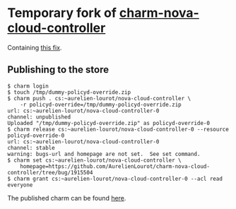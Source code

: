 # Temporary fork of [charm-nova-cloud-controller](https://github.com/openstack/charm-nova-cloud-controller)

Containing [this fix](https://review.opendev.org/c/openstack/charm-nova-cloud-controller/+/775900).

## Publishing to the store

```
$ charm login
$ touch /tmp/dummy-policyd-override.zip
$ charm push . cs:~aurelien-lourot/nova-cloud-controller \
    -r policyd-override=/tmp/dummy-policyd-override.zip
url: cs:~aurelien-lourot/nova-cloud-controller-0
channel: unpublished
Uploaded "/tmp/dummy-policyd-override.zip" as policyd-override-0
$ charm release cs:~aurelien-lourot/nova-cloud-controller-0 --resource policyd-override-0
url: cs:~aurelien-lourot/nova-cloud-controller-0
channel: stable
warning: bugs-url and homepage are not set.  See set command.
$ charm set cs:~aurelien-lourot/nova-cloud-controller \
    homepage=https://github.com/AurelienLourot/charm-nova-cloud-controller/tree/bug/1915504
$ charm grant cs:~aurelien-lourot/nova-cloud-controller-0 --acl read everyone
```

The published charm can be found
[here](https://jaas.ai/u/aurelien-lourot/nova-cloud-controller).

